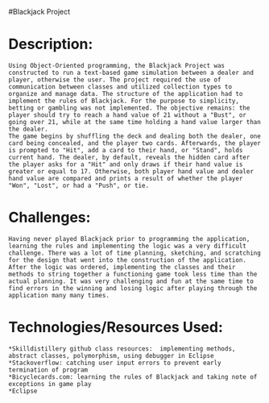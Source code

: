#Blackjack Project 

# Description: 
	Using Object-Oriented programming, the Blackjack Project was constructed to run a text-based game simulation between a dealer and player, otherwise the user. The project required the use of communication between classes and utilized collection types to organize and manage data. The structure of the application had to implement the rules of Blackjack. For the purpose to simplicity, betting or gambling was not implemented. The objective remains: the player should try to reach a hand value of 21 without a "Bust", or going over 21, while at the same time holding a hand value larger than the dealer.
	The game begins by shuffling the deck and dealing both the dealer, one card being concealed, and the player two cards. Afterwards, the player is prompted to "Hit", add a card to their hand, or "Stand", holds current hand. The dealer, by default, reveals the hidden card after the player asks for a "Hit" and only draws if their hand value is greater or equal to 17. Otherwise, both player hand value and dealer hand value are compared and prints a result of whether the player "Won", "Lost", or had a "Push", or tie.
# Challenges: 
	Having never played Blackjack prior to programming the application, learning the rules and implementing the logic was a very difficult challenge. There was a lot of time planning, sketching, and scratching for the design that went into the construction of the application. After the logic was ordered, implementing the classes and their methods to string together a functioning game took less time than the actual planning. It was very challenging and fun at the same time to find errors in the winning and losing logic after playing through the application many many times. 
# Technologies/Resources Used: 
	*Skilldistillery github class resources:  implementing methods, abstract classes, polymorphism, using debugger in Eclipse
	*Stackoverflow: catching user input errors to prevent early termination of program
	*Bicyclecards.com: learning the rules of Blackjack and taking note of exceptions in game play 
	*Eclipse 

